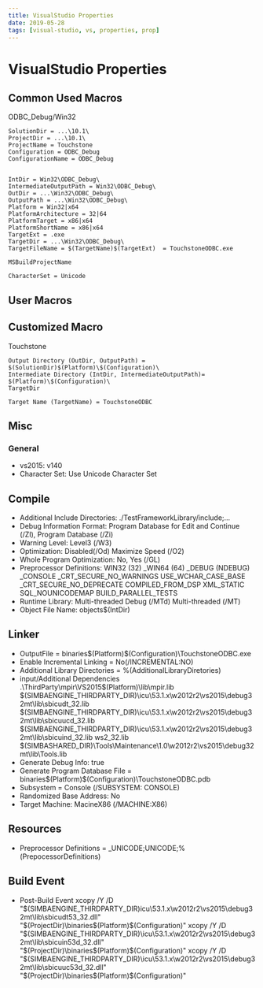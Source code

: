 ```yaml
---
title: VisualStudio Properties
date: 2019-05-28
tags: [visual-studio, vs, properties, prop]
---
```


# VisualStudio Properties

## Common Used Macros
ODBC_Debug/Win32
```
SolutionDir = ...\10.1\
ProjectDir = ...\10.1\
ProjectName = Touchstone
Configuration = ODBC_Debug
ConfigurationName = ODBC_Debug


IntDir = Win32\ODBC_Debug\
IntermediateOutputPath = Win32\ODBC_Debug\
OutDir = ...\Win32\ODBC_Debug\
OutputPath = ...\Win32\ODBC_Debug\
Platform = Win32|x64
PlatformArchitecture = 32|64
PlatformTarget = x86|x64
PlatformShortName = x86|x64
TargetExt = .exe
TargetDir = ...\Win32\ODBC_Debug\
TargetFileName = $(TargetName)$(TargetExt)  = TouchstoneODBC.exe

MSBuildProjectName

CharacterSet = Unicode
```

## User Macros

## Customized Macro
Touchstone
```
Output Directory (OutDir, OutputPath) = $(SolutionDir)$(Platform)\$(Configuration)\
Intermediate Directory (IntDir, IntermediateOutputPath)= $(Platform)\$(Configuration)\
TargetDir

Target Name (TargetName) = TouchstoneODBC

```

## Misc

### General
* vs2015: v140
* Character Set: Use Unicode Character Set

## Compile
* Additional Include Directories: ./TestFrameworkLibrary/include;...
* Debug Information Format: Program Database for Edit and Continue (/ZI), Program Database (/Zi)
* Warning Level: Level3 (/W3)
* Optimization: Disabled(/Od) Maximize Speed (/O2)
* Whole Program Optimization: No, Yes (/GL)
* Preprocessor Definitions:
WIN32 (32)
_WIN64 (64)
_DEBUG (NDEBUG)
_CONSOLE
_CRT_SECURE_NO_WARNINGS
USE_WCHAR_CASE_BASE
_CRT_SECURE_NO_DEPRECATE
COMPILED_FROM_DSP
XML_STATIC
SQL_NOUNICODEMAP
BUILD_PARALLEL_TESTS
* Runtime Library: Multi-threaded Debug (/MTd) Multi-threaded (/MT)
* Object File Name: objects\$(IntDir)

## Linker
* OutputFile = binaries\$(Platform)\$(Configuration)\TouchstoneODBC.exe
* Enable Incremental Linking = No(/INCREMENTAL:NO)
* Additional Library Directories = %(AdditionalLibraryDiretories)
* input/Additional Dependencies
    .\ThirdParty\mpir\VS2015\$(Platform)\lib\mpir.lib
    $(SIMBAENGINE_THIRDPARTY_DIR)\icu\53.1.x\w2012r2\vs2015\debug32mt\lib\sbicudt_32.lib
    $(SIMBAENGINE_THIRDPARTY_DIR)\icu\53.1.x\w2012r2\vs2015\debug32mt\lib\sbicuucd_32.lib
    $(SIMBAENGINE_THIRDPARTY_DIR)\icu\53.1.x\w2012r2\vs2015\debug32mt\lib\sbicuind_32.lib
    ws2_32.lib
    $(SIMBASHARED_DIR)\Tools\Maintenance\1.0\w2012r2\vs2015\debug32mt\lib\Tools.lib
* Generate Debug Info: true
* Generate Program Database File = binaries\$(Platform)\$(Configuration)\TouchstoneODBC.pdb
* Subsystem = Console (/SUBSYSTEM: CONSOLE)
* Randomized Base Address: No
* Target Machine: MacineX86 (/MACHINE:X86)

## Resources
* Preprocessor Definitions = _UNICODE;UNICODE;%(PrepocessorDefinitions)

## Build Event
* Post-Build Event
    xcopy /Y /D "$(SIMBAENGINE_THIRDPARTY_DIR)icu\53.1.x\w2012r2\vs2015\debug32mt\lib\sbicudt53_32.dll" "$(ProjectDir)\binaries\$(Platform)\$(Configuration)"
    xcopy /Y /D "$(SIMBAENGINE_THIRDPARTY_DIR)\icu\53.1.x\w2012r2\vs2015\debug32mt\lib\sbicuin53d_32.dll" "$(ProjectDir)\binaries\$(Platform)\$(Configuration)"
    xcopy /Y /D "$(SIMBAENGINE_THIRDPARTY_DIR)\icu\53.1.x\w2012r2\vs2015\debug32mt\lib\sbicuuc53d_32.dll" "$(ProjectDir)\binaries\$(Platform)\$(Configuration)"
